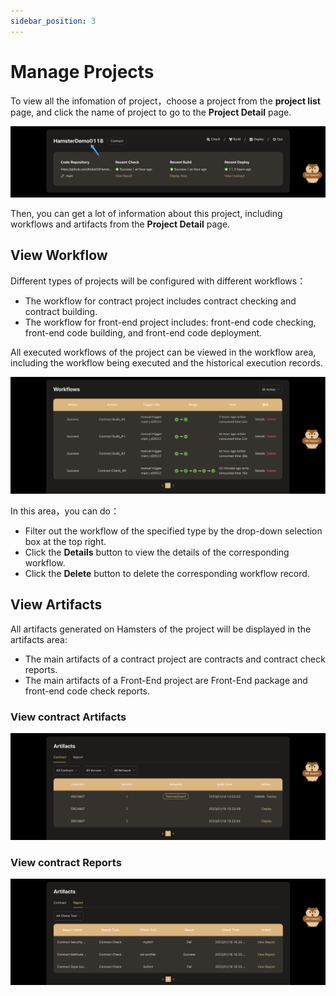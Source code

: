 ```yaml
---
sidebar_position: 3
---
```


# Manage Projects

To view all the infomation of project，choose a project from the **project list** page, and click the name of project to go to the **Project Detail** page.

![createProject](./img/projectListName.png)

Then, you can get a lot of information about this project, including workflows and artifacts from the **Project Detail** page.

## View Workflow

Different types of projects will be configured with different workflows：
- The workflow for contract project includes contract checking and contract building. 
- The workflow for front-end project includes: front-end code checking, front-end code building, and front-end code deployment.

All executed workflows of the project can be viewed in the workflow area, including the workflow being executed and the historical execution records.

![createProject](./img/projectDetailWorkflow.png)

In this area，you can do：
- Filter out the workflow of the specified type by the drop-down selection box at the top right.
- Click the **Details** button to view the details of the corresponding workflow.
- Click the **Delete** button to delete the corresponding workflow record.

## View Artifacts

All artifacts generated on Hamsters of the project will be displayed in the artifacts area:
- The main artifacts of a contract project are contracts and contract check reports.
- The main artifacts of a Front-End project are Front-End package and front-end code check reports. 

### View contract Artifacts

![createProject](./img/projectDetailContractArtifacts.png)

### View contract Reports

![createProject](./img/projectDetailContractReports.png)


